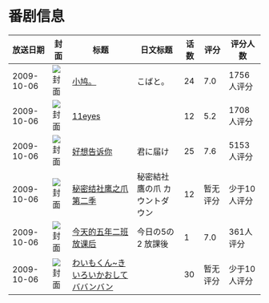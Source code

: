 # 番剧信息

|放送日期|封面|标题|日文标题|话数|评分|评分人数|
|---|---|---|---|---|---|---|
|2009-10-06|![封面](https://lain.bgm.tv/pic/cover/c/53/f0/2478_ITui7.jpg)|[小鸠。](https://bangumi.tv/subject/2478)|こばと。|24|7.0|1756人评分|
|2009-10-06|![封面](https://lain.bgm.tv/pic/cover/c/42/fe/2566_M2Bsq.jpg)|[11eyes](https://bangumi.tv/subject/2566)||12|5.2|1708人评分|
|2009-10-06|![封面](https://lain.bgm.tv/pic/cover/c/ec/0b/2790_gng9Z.jpg)|[好想告诉你](https://bangumi.tv/subject/2790)|君に届け|25|7.6|5153人评分|
|2009-10-06|![封面](https://lain.bgm.tv/pic/cover/c/89/5d/3638_fqw83.jpg)|[秘密结社鹰之爪 第二季](https://bangumi.tv/subject/3638)|秘密結社鷹の爪 カウントダウン|12|暂无评分|少于10人评分|
|2009-10-06|![封面](https://lain.bgm.tv/pic/cover/c/66/b7/55708_64T5k.jpg)|[今天的五年二班 放课后](https://bangumi.tv/subject/55708)|今日の5の2 放課後|1|7.0|361人评分|
|2009-10-06|![封面](https://lain.bgm.tv/pic/cover/c/43/13/334104_3t3ET.jpg)|[わいもくん~きいろいかおしてババンバン](https://bangumi.tv/subject/334104)||30|暂无评分|少于10人评分|
